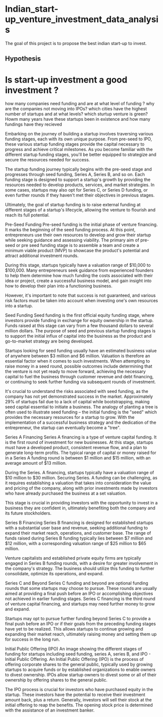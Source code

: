 # Indian_start-up_venture_investment_data_analysis
 The goal of this project is to propose the best indian start-up to invest.


## Hypothesis 
# Is start-up investment a good investment ?
how many companies need funding and are at what level of funding ?
why are the companies not moving into IPOs?
which cities have the highest number of startups and at what levels?
which sturtup venture is green?
Howm many years have these startups been in existence and how many fundings have they recieved


Embarking on the journey of building a startup involves traversing various funding stages, each with its own unique purpose. From pre-seed to IPO, these various startup funding stages provide the capital necessary to progress and achieve critical milestones. As you become familiar with the different startup funding stages, you'll be better equipped to strategize and secure the resources needed for success.

The startup funding journey typically begins with the pre-seed stage and progresses through seed funding, Series A, Series B, and so on. Each funding stage is designed to support a startup's growth by providing the resources needed to develop products, services, and market strategies. In some cases, startups may also opt for Series C, or Series D funding, or even further rounds if they haven't met their objectives in previous stages.

Ultimately, the goal of startup funding is to raise external funding at different stages of a startup's lifecycle, allowing the venture to flourish and reach its full potential.

Pre-Seed Funding
Pre-seed funding is the initial phase of venture financing. It marks the beginning of the seed funding process. At this point, entrepreneurs use their own resources to develop and grow their startup while seeking guidance and assessing viability. The primary aim of pre-seed or pre seed funding stage is to assemble a team and create a minimum viable product (MVP) to showcase the product's potential and attract additional investment rounds.

During this stage, startups typically have a valuation range of $10,000 to $100,000. Many entrepreneurs seek guidance from experienced founders to help them determine how much funding the costs associated with their idea or project, create a successful business model, and gain insight into how to develop their plan into a functioning business.

However, it's important to note that success is not guaranteed, and various risk factors must be taken into account when investing one's own resources into a startup.

Seed Funding
Seed funding is the first official equity funding stage, where investors provide funding in exchange for equity ownership in the startup. Funds raised at this stage can vary from a few thousand dollars to several million dollars. The purpose of seed and previous startup funding stages is to support the initial influx of capital into the business as the product and go-to-market strategy are being developed.

Startups looking for seed funding usually have an estimated business value of anywhere between $3 million and $6 million. Valuation is therefore an essential factor when it comes to such investments. When attempting to raise money in a seed round, possible outcomes include determining that the venture is not yet ready to move forward, achieving the necessary capital to fuel the business through customer revenue and debt financing, or continuing to seek further funding via subsequent rounds of investment.

It's crucial to understand the risks associated with seed funding, as the company has not yet demonstrated success in the market. Approximately 29% of startups fail due to a lack of capital while bootstrapping, making seed capital essential to initiate a business. The analogy of planting a tree is often used to illustrate seed funding – the initial funding is the "seed" which provides the necessary resources for a startup to grow. With the implementation of a successful business strategy and the dedication of the entrepreneur, the startup can eventually become a "tree".

Series A Financing
Series A financing is a type of venture capital funding. It is the first round of investment for new businesses. At this stage, startups must have a developed product, consistent revenue flow, and a plan to generate long-term profits. The typical range of capital or money raised for in a Series A funding round is between $1 million and $15 million, with an average amount of $13 million.

During the Series. A financing, startups typically have a valuation range of $10 million to $30 million. Securing Series. A funding can be challenging, as it requires establishing a valuation that takes into consideration the value and pricing of the company, along with prior investments made by investors who have already purchased the business at a set valuation.

This stage is crucial in providing investors with the opportunity to invest in a business they are confident in, ultimately benefiting both the company and its future stockholders.

Series B Financing
Series B financing is designed for established startups with a substantial user base and revenue, seeking additional funding to expand their market reach, operations, and customer base. The range of funds raised during Series B funding typically lies between $7 million and $12 million, with a corresponding valuation range of $25 million to $65 million.

Venture capitalists and established private equity firms are typically engaged in Series B funding rounds, with a desire for greater involvement in the company's strategy. The business should utilize this funding to further consolidate, optimize its operations, and expand.

Series C and Beyond
Series C funding and beyond are optional funding rounds that some startups may choose to pursue. These rounds are usually aimed at providing a final push before an IPO or accomplishing objectives not achieved in earlier funding stages. Series C financing is the third round of venture capital financing, and startups may need further money to grow and expand.

Startups may opt to pursue further funding beyond Series C to provide a final push before an IPO or if their goals from the preceding funding stages have yet to be realized. This allows startups to continue growing and expanding their market reach, ultimately raising money and setting them up for success in the long run.

Initial Public Offering (IPO)
An image showing the different stages of funding for startups including seed funding, series A, series B, and IPO - Initial Public Offering.
An Initial Public Offering (IPO) is the process of offering corporate shares to the general public, typically used by growing startups to acquire funds or by established organizations to enable owners to divest ownership. IPOs allow startup owners to divest some or all of their ownership by offering shares to the general public.

The IPO process is crucial for investors who have purchased equity in the startup. These investors have the potential to receive their investment amount back, plus a return. Generally, investors will sell their stock at the initial offering to reap the benefits. The opening stock price is determined with the assistance of an investment banker.